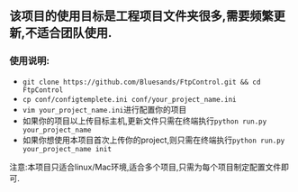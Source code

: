 ## 该项目的使用目标是工程项目文件夹很多,需要频繁更新,不适合团队使用.
### 使用说明:
+ ```git clone https://github.com/Bluesands/FtpControl.git && cd FtpControl```
+ ```cp conf/configtemplete.ini conf/your_project_name.ini```
+ ```vim your_project_name.ini```进行配置你的项目
+ 如果你的项目以上传目标主机,更新文件只需在终端执行```python run.py your_project_name```
+ 如果你想使用本项目首次上传你的project,则只需在终端执行```python run.py your_project_name init```

注意:本项目只适合linux/Mac环境,适合多个项目,只需为每个项目制定配置文件即可.
